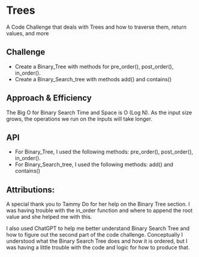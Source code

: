 # Trees
<!-- Short summary or background information -->

A Code Challenge that deals with Trees and how to traverse them, return values, and more

## Challenge
<!-- Description of the challenge -->

- Create a Binary_Tree with methods for pre_order(), post_order(), in_order().
- Create a Binary_Search_tree with methods add() and contains()

## Approach & Efficiency
<!-- What approach did you take? Why? What is the Big O space/time for this approach? -->

The Big O for Binary Search Time and Space is O (Log N). As the input size grows, the operations we run on the inputs
will take longer.

## API
<!-- Description of each method publicly available in each of your trees -->
- For Binary_Tree, I used the following methods:  pre_order(), post_order(), in_order().
- For Binary_Search_tree, I used the following methods: add() and contains()


## Attributions:

A special thank you to Tammy Do for her help on the Binary Tree section. I was having trouble with the in_order function
and where to append the root value and she helped me with this.

I also used ChatGPT to help me better understand Binary Search Tree and how to figure out the second part of the
code challenge. Conceptually I understood what the Binary Search Tree does and how it is ordered, but I was
having a little trouble with the code and logic for how to produce that.
